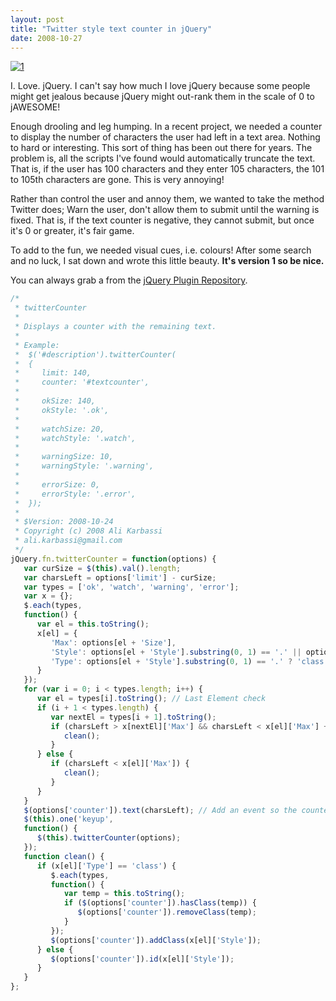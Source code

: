 ```yaml
---
layout: post
title: "Twitter style text counter in jQuery"
date: 2008-10-27
---
```


[![1]](http://www.flickr.com/photos/89943077@N00/2866119475/)

I. Love. jQuery. I can't say how much I love jQuery because some people might get jealous because jQuery might out-rank them in the scale of 0 to jAWESOME!

Enough drooling and leg humping. In a recent project, we needed a counter to display the number of characters the user had left in a text area. Nothing to hard or interesting. This sort of thing has been out there for years. The problem is, all the scripts I've found would automatically truncate the text. That is, if the user has 100 characters and they enter 105 characters, the 101 to 105th characters are gone. This is very annoying!

Rather than control the user and annoy them, we wanted to take the method Twitter does; Warn the user, don't allow them to submit until the warning is fixed. That is, if the text counter is negative, they cannot submit, but once it's 0 or greater, it's fair game.

To add to the fun, we needed visual cues, i.e. colours! After some search and no luck, I sat down and wrote this little beauty. **It's version 1 so be nice.**

You can always grab a from the [jQuery Plugin Repository].

```javascript
/*
 * twitterCounter
 *
 * Displays a counter with the remaining text.
 *
 * Example:
 *  $('#description').twitterCounter(
 *  {
 *     limit: 140,
 *     counter: '#textcounter',
 *
 *     okSize: 140,
 *     okStyle: '.ok',
 *
 *     watchSize: 20,
 *     watchStyle: '.watch',
 *
 *     warningSize: 10,
 *     warningStyle: '.warning',
 *
 *     errorSize: 0,
 *     errorStyle: '.error',
 *  });
 *
 * $Version: 2008-10-24
 * Copyright (c) 2008 Ali Karbassi
 * ali.karbassi@gmail.com
 */
jQuery.fn.twitterCounter = function(options) {
   var curSize = $(this).val().length;
   var charsLeft = options['limit'] - curSize;
   var types = ['ok', 'watch', 'warning', 'error'];
   var x = {};
   $.each(types,
   function() {
      var el = this.toString();
      x[el] = {
         'Max': options[el + 'Size'],
         'Style': options[el + 'Style'].substring(0, 1) == '.' || options[el + 'Style'].substring(0, 1) == '#' ? options[el + 'Style'].substring(1, options[el + 'Style'].length) : options[el + 'Style'],
         'Type': options[el + 'Style'].substring(0, 1) == '.' ? 'class': 'id'
      }
   });
   for (var i = 0; i < types.length; i++) {
      var el = types[i].toString(); // Last Element check
      if (i + 1 < types.length) {
         var nextEl = types[i + 1].toString();
         if (charsLeft > x[nextEl]['Max'] && charsLeft < x[el]['Max'] + 1) {
            clean();
         }
      } else {
         if (charsLeft < x[el]['Max']) {
            clean();
         }
      }
   }
   $(options['counter']).text(charsLeft); // Add an event so the counter updates when the user types.
   $(this).one('keyup',
   function() {
      $(this).twitterCounter(options);
   });
   function clean() {
      if (x[el]['Type'] == 'class') {
         $.each(types,
         function() {
            var temp = this.toString();
            if ($(options['counter']).hasClass(temp)) {
               $(options['counter']).removeClass(temp);
            }
         });
         $(options['counter']).addClass(x[el]['Style']);
      } else {
         $(options['counter']).id(x[el]['Style']);
      }
   }
};
```


[1]: http://tech.karbassi.com/images/posts/2008-10-27/punch.jpg "Punch Chart on Rapha&euml;l"
[jQuery Plugin Repository]: http://plugins.jquery.com/project/twittercounter
